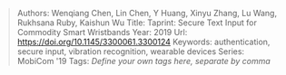 > Authors: Wenqiang Chen, Lin Chen, Y Huang, Xinyu Zhang, Lu Wang, Rukhsana Ruby, Kaishun Wu
> Title: Taprint: Secure Text Input for Commodity Smart Wristbands
> Year: 2019
> Url: https://doi.org/10.1145/3300061.3300124
> Keywords: authentication, secure input, vibration recognition, wearable devices
> Series: MobiCom '19
> Tags: *Define your own tags here, separate by comma*
